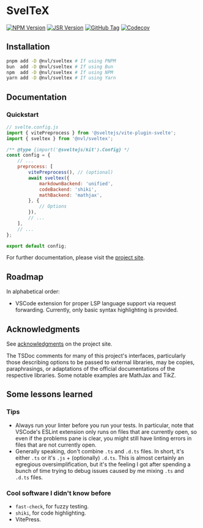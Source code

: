 # SvelTeX

[![NPM Version](https://img.shields.io/npm/v/@nvl/sveltex?style=flat-square&logo=npm&logoColor=white&label=&labelColor=BD453B&color=BD453B&logoSize=auto)](https://npmjs.com/@nvl/sveltex)
[![JSR Version](https://img.shields.io/jsr/v/@nvl/sveltex?style=flat-square&labelColor=1A3644&color=1A3644&logo=jsr&label=&logoSize=auto)](https://jsr.io/@nvl/sveltex)
[![GitHub Tag](https://img.shields.io/github/v/tag/nvlang/sveltex?style=flat-square&logo=GitHub&logoColor=aaa&label=&labelColor=333&color=333)](https://github.com/nvlang/sveltex)
[![Codecov](https://img.shields.io/codecov/c/github/nvlang/sveltex?style=flat-square&logo=codecov&label=&logoColor=aaa&labelColor=333&color=333)](https://codecov.io/gh/nvlang/sveltex)

## Installation

```sh
pnpm add -D @nvl/sveltex # If using PNPM
bun  add -D @nvl/sveltex # If using Bun
npm  add -D @nvl/sveltex # If using NPM
yarn add -D @nvl/sveltex # If using Yarn
```

## Documentation

### Quickstart

```js
// svelte.config.js
import { vitePreprocess } from '@sveltejs/vite-plugin-svelte';
import { sveltex } from '@nvl/sveltex';

/** @type {import('@sveltejs/kit').Config} */
const config = {
    // ...
    preprocess: [
        vitePreprocess(), // (optional)
        await sveltex({
            markdownBackend: 'unified',
            codeBackend: 'shiki',
            mathBackend: 'mathjax',
        }, {
            // Options
        }),
        // ...
    ],
    // ...
};

export default config;
```

For further documentation, please visit the [project site](https://sveltex.dev).

## Roadmap

In alphabetical order:

-   VSCode extension for proper LSP language support via request forwarding.
    Currently, only basic syntax highlighting is provided.

## Acknowledgments

See [acknowledgments](https://sveltex.dev/docs/acknowledgments) on the project site.

The TSDoc comments for many of this project's interfaces, particularly those
describing options to be passed to external libraries, may be copies,
paraphrasings, or adaptations of the official documentations of the respective
libraries. Some notable examples are MathJax and TikZ.


## Some lessons learned

### Tips

-   Always run your linter before you run your tests. In particular, note that
    VSCode's ESLint extension only runs on files that are currently open, so even
    if the problems pane is clear, you might still have linting errors in files
    that are not currently open.
-   Generally speaking, don't combine `.ts` and `.d.ts` files. In short, it's
    either `.ts` or it's `.js` + (optionally) `.d.ts`. This is almost certainly an
    egregious oversimplification, but it's the feeling I got after spending a
    bunch of time trying to debug issues caused by me mixing `.ts` and `.d.ts` files.

### Cool software I didn't know before

- `fast-check`, for fuzzy testing.
- `shiki`, for code highlighting.
- VitePress.
